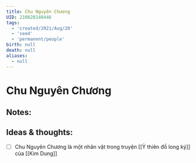 ```yaml
---
title: Chu Nguyên Chương
UID: 210828140446
tags:
  - 'created/2021/Aug/28'
  - 'seed'
  - 'permanent/people'
birth: null
death: null
aliases:
  - null
---
```

# Chu Nguyên Chương

## Notes:


## Ideas & thoughts:
- [ ] Chu Nguyên Chương là một nhân vật trong truyện [[Ỷ thiên đồ long ký]] của [[Kim Dung]]
